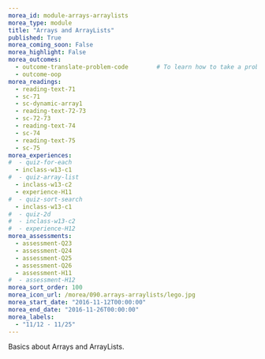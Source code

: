 ```yaml
---
morea_id: module-arrays-arraylists
morea_type: module
title: "Arrays and ArrayLists"
published: True
morea_coming_soon: False
morea_highlight: False
morea_outcomes: 
  - outcome-translate-problem-code        # To learn how to take a problem, figure out the algorithm to solve it, the write the code.
  - outcome-oop
morea_readings: 
  - reading-text-71
  - sc-71
  - sc-dynamic-array1
  - reading-text-72-73
  - sc-72-73
  - reading-text-74
  - sc-74
  - reading-text-75
  - sc-75
morea_experiences:
#  - quiz-for-each
  - inclass-w13-c1
#  - quiz-array-list
  - inclass-w13-c2
  - experience-H11
#  - quiz-sort-search
  - inclass-w13-c1
#  - quiz-2d
#  - inclass-w13-c2
#  - experience-H12
morea_assessments: 
  - assessment-Q23
  - assessment-Q24
  - assessment-Q25
  - assessment-Q26
  - assessment-H11
#  - assessment-H12
morea_sort_order: 100
morea_icon_url: /morea/090.arrays-arraylists/lego.jpg
morea_start_date: "2016-11-12T00:00:00"
morea_end_date: "2016-11-26T00:00:00"
morea_labels:
  - "11/12 - 11/25"
---
```


Basics about Arrays and ArrayLists.


